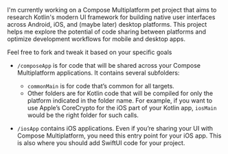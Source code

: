 I'm currently working on a Compose Multiplatform pet project that aims to research Kotlin's modern UI framework
for building native user interfaces across Android, iOS, and (maybe later) desktop platforms.
This project helps me explore the potential of code sharing between platforms and optimize development workflows for mobile and desktop apps.

Feel free to fork and tweak it based on your specific goals

* `/composeApp` is for code that will be shared across your Compose Multiplatform applications.
  It contains several subfolders:
  - `commonMain` is for code that’s common for all targets.
  - Other folders are for Kotlin code that will be compiled for only the platform indicated in the folder name.
    For example, if you want to use Apple’s CoreCrypto for the iOS part of your Kotlin app,
    `iosMain` would be the right folder for such calls.

* `/iosApp` contains iOS applications. Even if you’re sharing your UI with Compose Multiplatform, 
  you need this entry point for your iOS app. This is also where you should add SwiftUI code for your project.